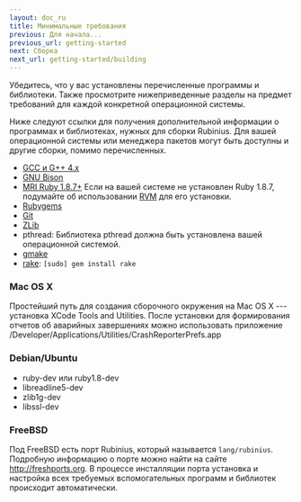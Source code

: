 ```yaml
---
layout: doc_ru
title: Минимальные требования
previous: Для начала...
previous_url: getting-started
next: Сборка
next_url: getting-started/building
---
```


Убедитесь, что у вас установлены перечисленные программы и библиотеки. Также
просмотрите нижеприведенные разделы на предмет  требований для каждой
конкретной операционной системы.

Ниже следуют ссылки для получения дополнительной информации о программах и библиотеках,
нужных для сборки Rubinius. Для вашей операционной системы или менеджера
пакетов могут быть доступны и другие сборки, помимо перечисленных.

  * [GCC и G++ 4.x](http://gcc.gnu.org/)
  * [GNU Bison](http://www.gnu.org/software/bison/)
  * [MRI Ruby 1.8.7+](http://www.ruby-lang.org/) Если на вашей системе не
    установлен Ruby 1.8.7, подумайте об использовании
    [RVM](http://rvm.beginrescueend.com/) для его установки.
  * [Rubygems](http://www.rubygems.org/)
  * [Git](http://git.or.cz/)
  * [ZLib](http://www.zlib.net/)
  * pthread: Библиотека pthread должна быть установлена вашей операционной
    системой.
  * [gmake](http://savannah.gnu.org/projects/make/)
  * [rake](http://rake.rubyforge.org/): `[sudo] gem install rake`


### Mac OS X

Простейший путь для создания сборочного окружения на Mac OS X ---
установка XCode Tools and Utilities. После установки для формирования
отчетов об аварийных завершениях можно использовать приложение
/Developer/Applications/Utilities/CrashReporterPrefs.app


### Debian/Ubuntu

  * ruby-dev или ruby1.8-dev
  * libreadline5-dev
  * zlib1g-dev
  * libssl-dev

### FreeBSD

Под FreeBSD есть порт Rubinius, который называется `lang/rubinius`. Подробную
информацию о порте можно найти на сайте <http://freshports.org>. В процессе
инсталляции порта установка и настройка всех требуемых вспомогательных
программ и библиотек происходит автоматически.
